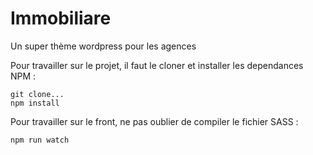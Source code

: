 # Immobiliare

Un super thème wordpress pour les agences

Pour travailler sur le projet, il faut le cloner et installer les dependances NPM : 


```
git clone...
npm install
```

Pour travailler sur le front, ne pas oublier de compiler le fichier SASS : 

```
npm run watch
```

